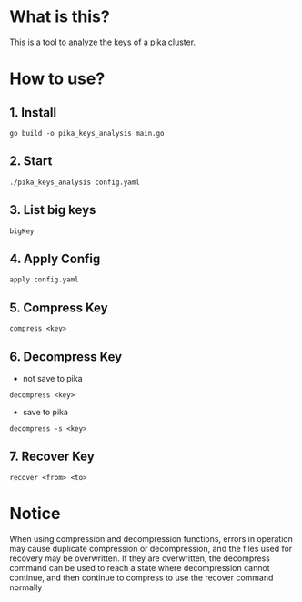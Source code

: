 # What is this?
This is a tool to analyze the keys of a pika cluster.
# How to use?
## 1. Install
```shell
go build -o pika_keys_analysis main.go
```
## 2. Start
```shell
./pika_keys_analysis config.yaml
```
## 3. List big keys
```shell
bigKey
```
## 4. Apply Config
```shell
apply config.yaml
```
## 5. Compress Key
```shell
compress <key>
```
## 6. Decompress Key
- not save to pika
```shell
decompress <key>
```
- save to pika
```shell
decompress -s <key> 
```
## 7. Recover Key
```shell
recover <from> <to>
```
# Notice

When using compression and decompression functions, errors in operation may cause duplicate compression or decompression, and the files used for recovery may be overwritten. If they are overwritten, the decompress command can be used to reach a state where decompression cannot continue, and then continue to compress to use the recover command normally